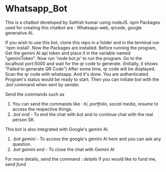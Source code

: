 # Whatsapp_Bot

This is a chatbot developed by Sathish kumar using nodeJS.
npm Packages used for creating this chatbot are : Whatsapp-web, qrcode, google generative AI.

If you wish to use this bot, clone this repo in a folder and in the terminal run 'npm install'.
Now the Packages are installed. 
Before running the program, Get the gemini AI api token and place it in the variable named "geminiToken".
Now run 'node bot.js' to run the program.
Go to the localhost port:5000 and wait for the qr code to generate. (Initially, it shows "Failed to generate QR Code")
After some time, qr code will be displayed. Scan the qr code with whatsapp.
And it's done. You are authenticated. Program's status would be ready to start. Then you can initiate bot with the *.bot* command when sent by sender.

Send the commands such as
1) You can send the commands like : *hi*, *portfolio*, *social media*, *resume* to access the respective things.
2) *.bot end* - To end the chat with bot and to continue chat with the real person SK.

This bot is also integrated with Google's gemini AI.
1) *.bot gemini* - To access the google's gemini AI here and you can ask any question.
2) *.bot gemini end* - To close the chat with Gemini AI

For more details, send the command : *details*
If you would like to fund me, send *fund*
